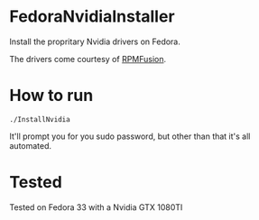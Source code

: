 # FedoraNvidiaInstaller
Install the propritary Nvidia drivers on Fedora.

The drivers come courtesy of [RPMFusion](https://rpmfusion.org/).

# How to run

`./InstallNvidia`

It'll prompt you for you sudo password, but other than that it's all automated.

# Tested

Tested on Fedora 33 with a Nvidia GTX 1080TI
